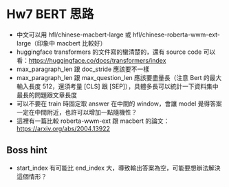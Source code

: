 # Hw7 BERT 思路
- 中文可以用 hfl/chinese-macbert-large 或 hfl/chinese-roberta-wwm-ext-large（印象中 macbert 比較好）
- huggingface transformers 的文件寫的蠻清楚的，還有 source code 可以看：https://huggingface.co/docs/transformers/index
- max_paragraph_len 跟 doc_stride 應該要不一樣
- max_paragraph_len 跟 max_question_len 應該要盡量長（注意 Bert 的最大輸入長度 512，還須考量 [CLS] 跟 [SEP]），具體多長可以統計一下資料集中最長的問題跟文章長度
- 可以不要在 train 時固定取 answer 在中間的 window，會讓 model 覺得答案一定在中間附近，也許可以增加一點隨機性？
- 這裡有一篇比較 roberta-wwm-ext 跟 macbert 的論文：https://arxiv.org/abs/2004.13922 
## Boss hint
- start_index 有可能比 end_index 大，導致輸出答案為空，可能要想辦法解決這個情形？
